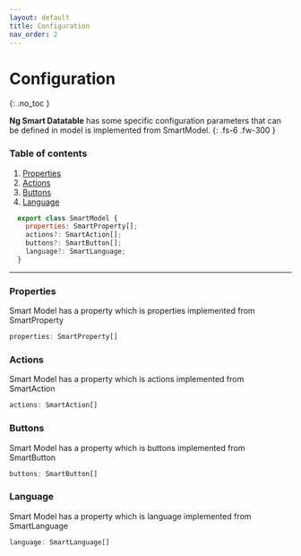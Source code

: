 ```yaml
---
layout: default
title: Configuration
nav_order: 2
---
```


# Configuration
{: .no_toc }

**Ng Smart Datatable** has some specific configuration parameters that can be defined in model is implemented from SmartModel.
{: .fs-6 .fw-300 }

### Table of contents

1. [Properties](#properties)
2. [Actions](#actions)
3. [Buttons](#buttons)
4. [Language](#language)

```javascript
  export class SmartModel {
    properties: SmartProperty[];
    actions?: SmartAction[];
    buttons?: SmartButton[];
    language?: SmartLanguage;
  }
```

---

### Properties

Smart Model has a property which is properties implemented from SmartProperty


```javascript
properties: SmartProperty[]
```

### Actions

Smart Model has a property which is actions implemented from SmartAction

```javascript
actions: SmartAction[]
```

### Buttons

Smart Model has a property which is buttons implemented from SmartButton

```javascript
buttons: SmartButton[]
```

### Language

Smart Model has a property which is language implemented from SmartLanguage

```javascript
language: SmartLanguage[]
```
